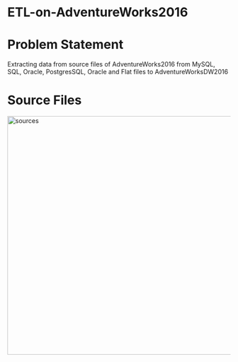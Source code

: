 # ETL-on-AdventureWorks2016

# Problem Statement 

Extracting data from source files of AdventureWorks2016 from MySQL, SQL, Oracle, PostgresSQL, Oracle and Flat files to AdventureWorksDW2016

# Source Files

<img width="540" alt="sources" src="https://user-images.githubusercontent.com/32627251/39931072-5ba9c154-550a-11e8-844a-6aff9e40490c.PNG">
